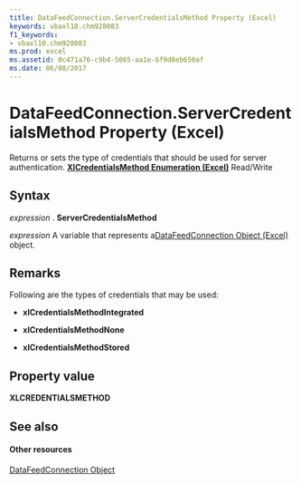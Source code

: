 ```yaml
---
title: DataFeedConnection.ServerCredentialsMethod Property (Excel)
keywords: vbaxl10.chm928083
f1_keywords:
- vbaxl10.chm928083
ms.prod: excel
ms.assetid: 0c471a76-c9b4-5065-aa1e-6f9d8eb650af
ms.date: 06/08/2017
---
```



# DataFeedConnection.ServerCredentialsMethod Property (Excel)

Returns or sets the type of credentials that should be used for server authentication.  **[XlCredentialsMethod Enumeration (Excel)](xlcredentialsmethod-enumeration-excel.md)** Read/Write


## Syntax

 _expression_ . **ServerCredentialsMethod**

 _expression_ A variable that represents a[DataFeedConnection Object (Excel)](datafeedconnection-object-excel.md) object.


## Remarks

Following are the types of credentials that may be used:


-  **xlCredentialsMethodIntegrated**
    
-  **xlCredentialsMethodNone**
    
-  **xlCredentialsMethodStored**
    

## Property value

 **XLCREDENTIALSMETHOD**


## See also


#### Other resources



[DataFeedConnection Object](datafeedconnection-object-excel.md)


